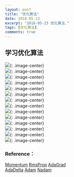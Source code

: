 ```yaml
---
layout: post
title: "优化算法"
date: 2018-05-23
excerpt: "2018-05-23 优化算法."
tags: [优化算法]
comments: true
---
```

## **学习优化算法** 

 ![](https://github.com/xmxxiong/xmxxiong.github.io/blob/master/assets/img/Learning_algorithm/1.jpg?raw=true){: .image-center}  
 ![](https://github.com/xmxxiong/xmxxiong.github.io/blob/master/assets/img/Learning_algorithm/2.jpg?raw=true){: .image-center}  
 ![](https://github.com/xmxxiong/xmxxiong.github.io/blob/master/assets/img/Learning_algorithm/3.jpg?raw=true){: .image-center}  
 ![](https://github.com/xmxxiong/xmxxiong.github.io/blob/master/assets/img/Learning_algorithm/4.jpg?raw=true){: .image-center}  
 ![](https://github.com/xmxxiong/xmxxiong.github.io/blob/master/assets/img/Learning_algorithm/5.jpg?raw=true){: .image-center}  
 ![](https://github.com/xmxxiong/xmxxiong.github.io/blob/master/assets/img/Learning_algorithm/6.jpg?raw=true){: .image-center}  
 ![](https://github.com/xmxxiong/xmxxiong.github.io/blob/master/assets/img/Learning_algorithm/7.jpg?raw=true){: .image-center}  
 ![](https://github.com/xmxxiong/xmxxiong.github.io/blob/master/assets/img/Learning_algorithm/8.jpg?raw=true){: .image-center}  
 ![](https://github.com/xmxxiong/xmxxiong.github.io/blob/master/assets/img/Learning_algorithm/9.jpg?raw=true){: .image-center}  
 ![](https://github.com/xmxxiong/xmxxiong.github.io/blob/master/assets/img/Learning_algorithm/10.jpg?raw=true){: .image-center}  
 ![](https://github.com/xmxxiong/xmxxiong.github.io/blob/master/assets/img/Learning_algorithm/11.jpg?raw=true){: .image-center}  
 ![](https://github.com/xmxxiong/xmxxiong.github.io/blob/master/assets/img/Learning_algorithm/12.jpg?raw=true){: .image-center}  
 ![](https://github.com/xmxxiong/xmxxiong.github.io/blob/master/assets/img/Learning_algorithm/13.jpg?raw=true){: .image-center}  
 ![](https://github.com/xmxxiong/xmxxiong.github.io/blob/master/assets/img/Learning_algorithm/14.jpg?raw=true){: .image-center}  

### Reference：
[Momentum](http://doi.org/10.1016/S0893-6080(98)00116-6.)
[RmsProp](http://www.cs.toronto.edu/~tijmen/csc321/slides/lecture_slides_lec6.pdf)
[AdaGrad](http://www.jmlr.org/papers/volume12/duchi11a/duchi11a.pdf)  
[AdaDelta](https://arxiv.org/pdf/1212.5701.pdf)
[Adam](https://arxiv.org/pdf/1412.6980v8.pdf)
[Nadam](http://cs229.stanford.edu/proj2015/054_report.pdf)


